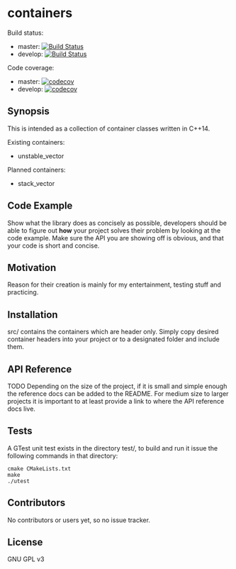 # containers
Build status:
* master: [![Build Status](https://travis-ci.org/brandl-muc/containers.svg?branch=master)](https://travis-ci.org/brandl-muc/containers)
* develop: [![Build Status](https://travis-ci.org/brandl-muc/containers.svg?branch=develop)](https://travis-ci.org/brandl-muc/containers)

Code coverage:
* master: [![codecov](https://codecov.io/gh/brandl-muc/containers/branch/master/graph/badge.svg)](https://codecov.io/gh/brandl-muc/containers)
* develop: [![codecov](https://codecov.io/gh/brandl-muc/containers/branch/develop/graph/badge.svg)](https://codecov.io/gh/brandl-muc/containers)

## Synopsis

This is intended as a collection of container classes written in C++14.

Existing containers:
* unstable_vector

Planned containers:
* stack_vector

## Code Example

Show what the library does as concisely as possible, developers should be able to figure out **how** your project solves their problem by looking at the code example. Make sure the API you are showing off is obvious, and that your code is short and concise.

## Motivation

Reason for their creation is mainly for my entertainment, testing stuff and practicing.

## Installation

src/ contains the containers which are header only. Simply copy desired container headers into your project or to a designated folder and include them.

## API Reference

TODO
Depending on the size of the project, if it is small and simple enough the reference docs can be added to the README. For medium size to larger projects it is important to at least provide a link to where the API reference docs live.

## Tests

A GTest unit test exists in the directory test/, to build and run it issue the following commands in that directory:

    cmake CMakeLists.txt
    make
    ./utest

## Contributors

No contributors or users yet, so no issue tracker.

## License

GNU GPL v3
